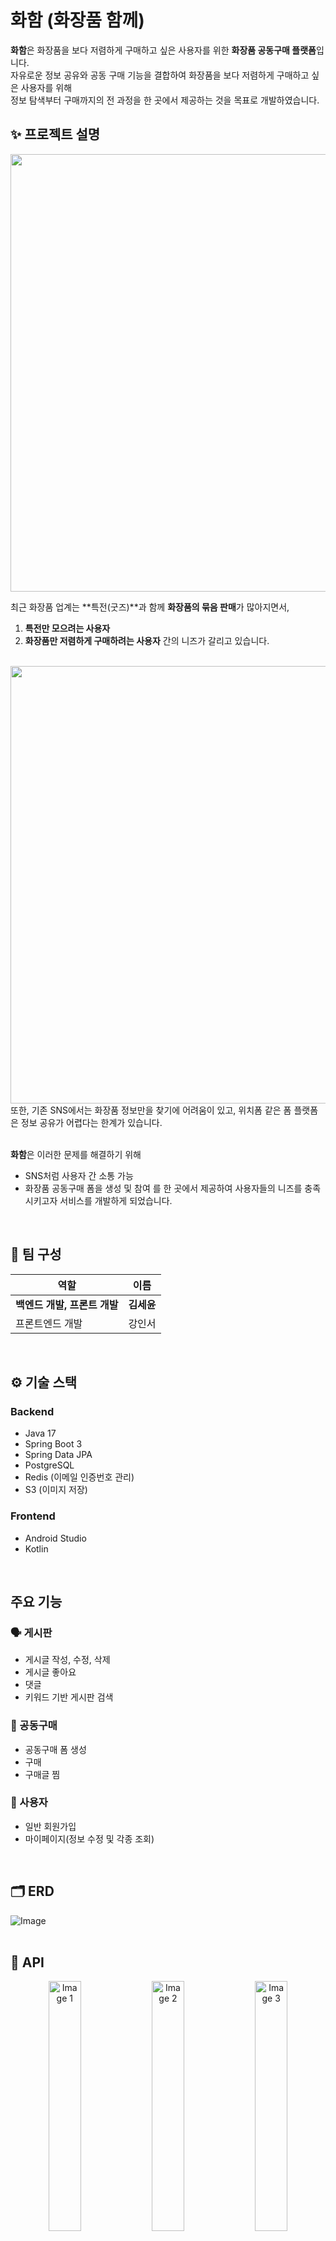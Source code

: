 # 화함 (화장품 함께)

**화함**은 화장품을 보다 저렴하게 구매하고 싶은 사용자를 위한 **화장품 공동구매 플랫폼**입니다.  
자유로운 정보 공유와 공동 구매 기능을 결합하여 화장품을 보다 저렴하게 구매하고 싶은 사용자를 위해<br>
정보 탐색부터 구매까지의 전 과정을 한 곳에서 제공하는 것을 목표로 개발하였습니다.


## ✨ 프로젝트 설명

<img src = "https://github.com/user-attachments/assets/7980364a-e190-4893-842c-6a26958a8c1a" width = "700">

최근 화장품 업계는 **특전(굿즈)**과 함께 **화장품의 묶음 판매**가 많아지면서,<br>
1. **특전만 모으려는 사용자**
2. **화장품만 저렴하게 구매하려는 사용자**
간의 니즈가 갈리고 있습니다.

<br>
<img src = "https://github.com/user-attachments/assets/3c39b964-9a25-491c-a7d4-53325a58fc85" width = "700"><br>
또한, 기존 SNS에서는 화장품 정보만을 찾기에 어려움이 있고, 위치폼 같은 폼 플랫폼은 정보 공유가 어렵다는 한계가 있습니다.

<br>
<br>

**화함**은 이러한 문제를 해결하기 위해  
- SNS처럼 사용자 간 소통 가능
- 화장품 공동구매 폼을 생성 및 참여
를 한 곳에서 제공하여 사용자들의 니즈를 충족시키고자 서비스를 개발하게 되었습니다.

<br>

## 👥 팀 구성

| 역할            | 이름     |
|----------------|----------|
| **백엔드 개발, 프론트 개발** | **김세윤** |
| 프론트엔드 개발 | 강인서   |

<br>

## ⚙️ 기술 스택

### Backend
- Java 17
- Spring Boot 3
- Spring Data JPA
- PostgreSQL
- Redis (이메일 인증번호 관리)
- S3 (이미지 저장)


### Frontend
- Android Studio
- Kotlin

<br>

## 주요 기능

### 🗣️ 게시판
- 게시글 작성, 수정, 삭제
- 게시글 좋아요
- 댓글
- 키워드 기반 게시판 검색

### 🛒 공동구매
- 공동구매 폼 생성
- 구매
- 구매글 찜 

### 👤 사용자
- 일반 회원가입
- 마이페이지(정보 수정 및 각종 조회)

<br>

## 🗂️ ERD
<img src="https://github.com/user-attachments/assets/7857ee25-dc04-4a3e-95fa-914a24f1e0e7" alt="Image">
<br>
<br>

## 🔌 API
<p align="center">
  <img src="https://github.com/user-attachments/assets/0b9ff027-279d-4fd1-b87c-32e6948af46f" alt="Image 1" width="32%" />
  <img src="https://github.com/user-attachments/assets/bbf1b1c5-6e30-47fd-827f-fc935c59160c" alt="Image 2" width="32%" />
  <img src="https://github.com/user-attachments/assets/4506cc4b-bc69-4cec-b5f1-37663b25cddd" alt="Image 3" width="32%" />
</p>
<p align="center">
  <img src="https://github.com/user-attachments/assets/4fb0a38d-b065-41d8-8038-b6ff0aca103c" alt="Image 4" width="32%" />
  <img src="https://github.com/user-attachments/assets/7576c58d-04fc-49a5-b50b-e27a877782fe" alt="Image 5" width="32%" />
  <img src="https://github.com/user-attachments/assets/779f6c3b-7763-4818-a6f9-0463710ebcd3" alt="Image 6" width="32%" />
</p>

## 앱 주요 화면
<p align="center">
  <img src="https://github.com/user-attachments/assets/fca3edbe-e48e-4797-85a8-77c9ba574a22" alt="Image 1" width="30%" />
  <img src="https://github.com/user-attachments/assets/fa9086ed-5110-4c32-8b86-968004094271" alt="Image 2" width="30%" />
  <img src="https://github.com/user-attachments/assets/996ecf69-6b91-4036-a018-9eab7e739b90" alt="Image 3" width="30%" />
</p>

